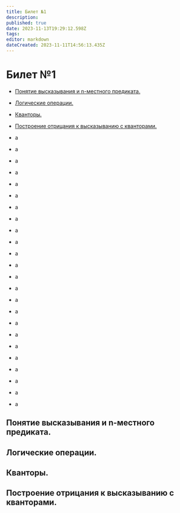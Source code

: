 ```yaml
---
title: Билет №1
description: 
published: true
date: 2023-11-13T19:29:12.598Z
tags: 
editor: markdown
dateCreated: 2023-11-11T14:56:13.435Z
---
```


# Билет №1
- <a href="#1">Понятие высказывания и n-местного предиката.</a>
- <a href="#2">Логические операции.</a>
- <a href="#3">Кванторы.</a>
- <a href="#4">Построение отрицания к высказыванию с кванторами.</a>

- a
- a
- a
- a
- a
- a
- a
- a
- a
- a
- a
- a
- a
- a
- a
- a
- a
- a
- a
- a
- a
- a
- a
- a

## Понятие высказывания и n-местного предиката.
<a name="1"></a>

## Логические операции.
<a name="2"></a>

## Кванторы.
<a name="3"></a>

## Построение отрицания к высказыванию с кванторами.
<a name="4"></a>